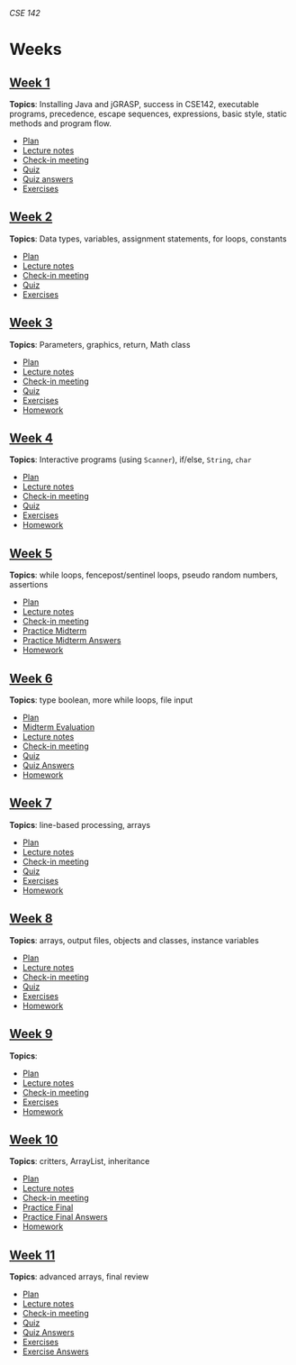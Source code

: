 _CSE 142_
# Weeks
## [Week 1](week01)
__Topics__: Installing Java and jGRASP, success in CSE142, executable programs, precedence, escape sequences, expressions, basic style, static methods and program flow.
* [Plan](week01/plan.md)
* [Lecture notes](week01/lecture-notes.md)
* [Check-in meeting](week01/check-in-meeting.md)
* [Quiz](week01/quiz.md)
* [Quiz answers](week01/quiz-answers.md)
* [Exercises](week01/exercises.md)

## [Week 2](week02)
__Topics__: Data types, variables, assignment statements, for loops, constants
* [Plan](week02/plan.md)
* [Lecture notes](week02/lecture-notes.md)
* [Check-in meeting](week02/check-in-meeting.md)
* [Quiz](week02/quiz.md)
* [Exercises](week02/exercises.md)


## [Week 3](week03)
__Topics__: Parameters, graphics, return, Math class
* [Plan](week03/plan.md)
* [Lecture notes](week03/lecture-notes.md)
* [Check-in meeting](week03/check-in-meeting.md)
* [Quiz](week03/quiz.md)
* [Exercises](week03/exercises.md)
* [Homework](week03/homework.md)

## [Week 4](week04)
__Topics__: Interactive programs (using `Scanner`), if/else, `String`, `char`
* [Plan](week04/plan.md)
* [Lecture notes](week04/lecture-notes.md)
* [Check-in meeting](week04/check-in-meeting.md)
* [Quiz](week04/quiz.md)
* [Exercises](week04/exercises.md)
* [Homework](week04/homework.md)

## [Week 5](week05)
__Topics__: while loops, fencepost/sentinel loops, pseudo random numbers, assertions
* [Plan](week05/plan.md)
* [Lecture notes](week05/lecture-notes.md)
* [Check-in meeting](week05/check-in-meeting.md)
* [Practice Midterm](exams/midterm/practice-midterm.md)
* [Practice Midterm Answers](exams/midterm/practice-midterm-answers.md)
* [Homework](week05/homework.md)

## [Week 6](week06)
__Topics__: type boolean, more while loops, file input
* [Plan](week06/plan.md)
* [Midterm Evaluation](week06/midterm-evaluation.md)
* [Lecture notes](week06/lecture-notes.md)
* [Check-in meeting](week06/check-in-meeting.md)
* [Quiz](week06/quiz.md)
* [Quiz Answers](week06/quiz-answers.md)
* [Homework](week06/homework.md)

## [Week 7](week07)
__Topics__: line-based processing, arrays
* [Plan](week07/plan.md)
* [Lecture notes](week07/lecture-notes.md)
* [Check-in meeting](week07/check-in-meeting.md)
* [Quiz](week07/quiz.md)
* [Exercises](week07/exercises.md)
* [Homework](week07/homework.md)

## [Week 8](week08)
__Topics__: arrays, output files, objects and classes, instance variables
* [Plan](week08/plan.md)
* [Lecture notes](week08/lecture-notes.md)
* [Check-in meeting](week08/check-in-meeting.md)
* [Quiz](week08/quiz.md)
* [Exercises](week08/exercises.md)
* [Homework](week08/homework.md)

## [Week 9](week09)
__Topics__: 
* [Plan](week09/plan.md)
* [Lecture notes](week09/lecture-notes.md)
* [Check-in meeting](week09/check-in-meeting.md)
* [Exercises](week09/exercises.md)
* [Homework](week09/homework.md)

## [Week 10](week10)
__Topics__: critters, ArrayList, inheritance
* [Plan](week10/plan.md)
* [Lecture notes](week10/lecture-notes.md)
* [Check-in meeting](week10/check-in-meeting.md)
* [Practice Final](exams/final/practice-final.md)
* [Practice Final Answers](exams/final/practice-final-answers.md)
* [Homework](week10/homework.md)

## [Week 11](week11)
__Topics__: advanced arrays, final review
* [Plan](week11/plan.md)
* [Lecture notes](week11/lecture-notes.md)
* [Check-in meeting](week11/check-in-meeting.md)
* [Quiz](week11/quiz.md)
* [Quiz Answers](week11/quiz-answers.md)
* [Exercises](week11/exercises.md)
* [Exercise Answers](week11/exercise-answers.md)